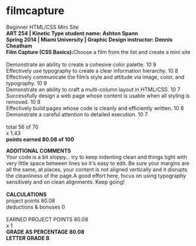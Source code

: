 # filmcapture
Beginner HTML/CSS Mini Site
<br>
<strong>ART 254 | Kinetic Type student name: Ashton Spann <br>
Spring 2014 | Miami University | Graphic Design instructor: Dennis Cheatham</strong>
<br>
<strong>Film Capture (CSS Basics):</strong>Choose a film from the list and create a mini site<br>
<br>
Demonstrate an ability to create a cohesive color palette. 10 9 <br>
Effectively use typography to create a clear information hierarchy. 10 8<br>
Effectively communicate the film’s style and attitude via image, color, and typography. 10 9<br>
Demonstrate an ability to craft a multi-column layout in HTML/CSS. 10 7<br>
Successfully design a web page whose content is usable when all styling is removed. 10 8<br>
Effectively build pages whose code is cleanly and efficiently written. 10 8<br>
Demonstrate a careful attention to detailed execution. 10 7<br>
<br>
total 56 of 70 <br>
x 1.43<br>
<strong>points earned 80.08 of 100</strong>
<br>

<strong>ADDITIONAL COMMENTS</strong><br>
Your code is a bit sloppy… try to keep indenting clean and things tight with very little
space between lines so it's easy to edit. Be sure your margins are all the same, at
places, your content is not aligned vertically and it disrupts the cleanliness of the page.A
good effort here, focus on using typography sensitively and on clean alignments. Keep
going!
<br>
<br>
<strong>CALCULATIONS</strong><br>
project points 80.08<br>
deductions & bonuses 0<br>
<br>
EARNED PROJECT POINTS 80.08<br>
x 1
<br>
<strong>GRADE AS PERCENTAGE 80.08 </strong><br>
<strong>LETTER GRADE B</strong>

